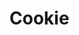 # Cookie
<html>
<head>
  <title>My page devoted to my love of cookies and a little bit of brownie slander</>
    <link rel="stylesheet" href="/style.css" type="text/css">
</head>
<body>

  <h1>Cookie, nothing else</h1>

  <p>
<h1>Chocolate Chip will always be KING! </h1>
BROWNIES ARE SECOND PLACE
  </p>
<img src="Cookie.jpg">
<a href="https://crumblcookies.com" target="_blank">MORE EVIDENCE OF COOKIES THAT ARE AWESOME</a>

</body>  
</html>
